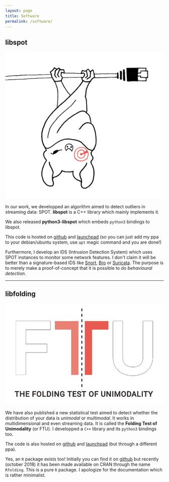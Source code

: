 ```yaml
---
layout: page
title: Software
permalink: /software/
---
```


## libspot

[![libspot](/assets/bat.png "Born to flag outliers")](https://asiffer.github.io/libspot/)

In our work, we developped an algorithm aimed to detect outliers in streaming data: SPOT.
**libspot** is a C++ library which mainly implements it. 

We also released **python3-libspot** which embeds `python3` bindings to libspot.

This code is hosted on <a href="https://asiffer.github.io/libspot/">github</a> and <a href="https://launchpad.net/~asiffer/+archive/ubuntu/libspot">launchpad</a>
(so you can just add my ppa to your debian/ubuntu system, use `apt` magic command and you are done!)

Furthermore, I develop an IDS (Intrusion Detection System) which uses SPOT instances to monitor some network features. 
I don't claim it will be better than a signature-based IDS like [Snort](https://www.snort.org/), [Bro](https://www.bro.org/) or [Suricata](https://suricata-ids.org/). The purpose is to merely make a proof-of-concept that it is possible to do *behavioural detection*. 

<!-- Furthermore, I develop a kind of plugin for <a href="https://www.bro.org/">Bro</a> (an Intrusion Detection System) which uses SPOT instances to monitor some network features. When an anomaly occurs, the plugin sends the event to the Bro agent. It is based on <a href="https://www.bro.org/sphinx/components/broccoli/broccoli-manual.html">Broccoli</a>, the Bro client communication library. -->

---

## libfolding

[![libfolding](/assets/ftu.png "The folding test of unimodality")](https://asiffer.github.io/libfolding/)

We have also published a new statistical test aimed to detect whether the distribution of your data is *unimodal* or *multimodal*. It works in multidimensional and even streaming data. It is called the **Folding Test of Unimodality** (or FTU). 
I developped a `C++` library and its `python3` bindings too.

The code is also hosted on <a href="https://asiffer.github.io/libfolding/">github</a> and <a href="https://launchpad.net/~asiffer/+archive/ubuntu/libfolding">launchpad</a> (but through a different ppa).

Yes, an `R` package exists too! Initially you can find it on <a href="https://github.com/asiffer/Rfolding">github</a> but recently (october 2018) it has been made available on CRAN through the name `Rfolding`. This is a pure `R` package. I apologize for the documentation which is rather minimalist. 

